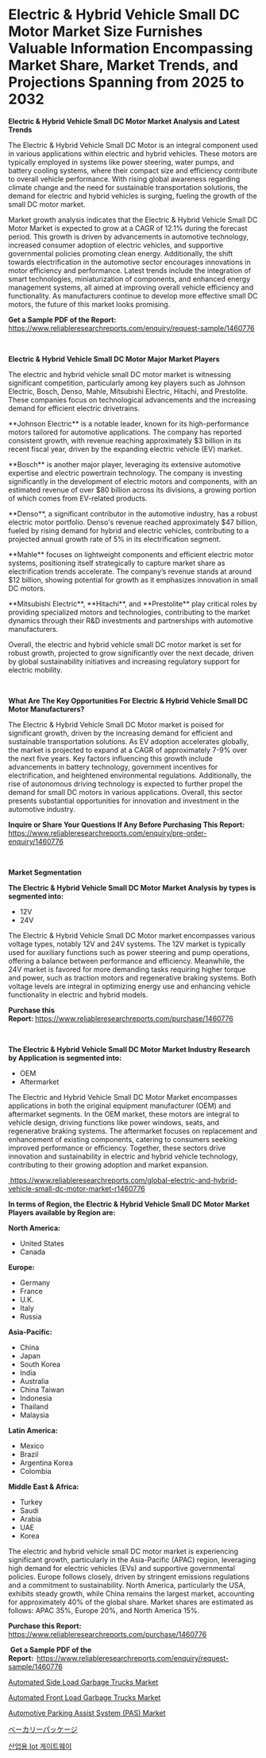 <p><h1>Electric & Hybrid Vehicle Small DC Motor Market Size Furnishes Valuable Information Encompassing Market Share, Market Trends, and Projections Spanning from 2025 to 2032</h1></p><p><strong>Electric & Hybrid Vehicle Small DC Motor Market Analysis and Latest Trends</strong></p>
<p><p>The Electric & Hybrid Vehicle Small DC Motor is an integral component used in various applications within electric and hybrid vehicles. These motors are typically employed in systems like power steering, water pumps, and battery cooling systems, where their compact size and efficiency contribute to overall vehicle performance. With rising global awareness regarding climate change and the need for sustainable transportation solutions, the demand for electric and hybrid vehicles is surging, fueling the growth of the small DC motor market.</p><p>Market growth analysis indicates that the Electric & Hybrid Vehicle Small DC Motor Market is expected to grow at a CAGR of 12.1% during the forecast period. This growth is driven by advancements in automotive technology, increased consumer adoption of electric vehicles, and supportive governmental policies promoting clean energy. Additionally, the shift towards electrification in the automotive sector encourages innovations in motor efficiency and performance. Latest trends include the integration of smart technologies, miniaturization of components, and enhanced energy management systems, all aimed at improving overall vehicle efficiency and functionality. As manufacturers continue to develop more effective small DC motors, the future of this market looks promising.</p></p>
<p><strong>Get a Sample PDF of the Report:&nbsp;</strong> <a href="https://www.reliableresearchreports.com/enquiry/request-sample/1460776?utm_campaign=38&utm_medium=2&utm_source=Github&utm_content=ia&utm_term=31032025&utm_id=electric-hybrid-vehicle-small-dc-motor">https://www.reliableresearchreports.com/enquiry/request-sample/1460776</a></p>
<p>&nbsp;</p>
<p><strong>Electric & Hybrid Vehicle Small DC Motor Major Market Players</strong></p>
<p><p>The electric and hybrid vehicle small DC motor market is witnessing significant competition, particularly among key players such as Johnson Electric, Bosch, Denso, Mahle, Mitsubishi Electric, Hitachi, and Prestolite. These companies focus on technological advancements and the increasing demand for efficient electric drivetrains.</p><p>**Johnson Electric** is a notable leader, known for its high-performance motors tailored for automotive applications. The company has reported consistent growth, with revenue reaching approximately $3 billion in its recent fiscal year, driven by the expanding electric vehicle (EV) market.</p><p>**Bosch** is another major player, leveraging its extensive automotive expertise and electric powertrain technology. The company is investing significantly in the development of electric motors and components, with an estimated revenue of over $80 billion across its divisions, a growing portion of which comes from EV-related products.</p><p>**Denso**, a significant contributor in the automotive industry, has a robust electric motor portfolio. Denso's revenue reached approximately $47 billion, fueled by rising demand for hybrid and electric vehicles, contributing to a projected annual growth rate of 5% in its electrification segment.</p><p>**Mahle** focuses on lightweight components and efficient electric motor systems, positioning itself strategically to capture market share as electrification trends accelerate. The company’s revenue stands at around $12 billion, showing potential for growth as it emphasizes innovation in small DC motors.</p><p>**Mitsubishi Electric**, **Hitachi**, and **Prestolite** play critical roles by providing specialized motors and technologies, contributing to the market dynamics through their R&D investments and partnerships with automotive manufacturers.</p><p>Overall, the electric and hybrid vehicle small DC motor market is set for robust growth, projected to grow significantly over the next decade, driven by global sustainability initiatives and increasing regulatory support for electric mobility.</p></p>
<p>&nbsp;</p>
<p><strong>What Are The Key Opportunities For Electric & Hybrid Vehicle Small DC Motor Manufacturers?</strong></p>
<p><p>The Electric & Hybrid Vehicle Small DC Motor market is poised for significant growth, driven by the increasing demand for efficient and sustainable transportation solutions. As EV adoption accelerates globally, the market is projected to expand at a CAGR of approximately 7-9% over the next five years. Key factors influencing this growth include advancements in battery technology, government incentives for electrification, and heightened environmental regulations. Additionally, the rise of autonomous driving technology is expected to further propel the demand for small DC motors in various applications. Overall, this sector presents substantial opportunities for innovation and investment in the automotive industry.</p></p>
<p><strong>Inquire or Share Your Questions If Any Before Purchasing This Report:</strong> <a href="https://www.reliableresearchreports.com/enquiry/pre-order-enquiry/1460776?utm_campaign=38&utm_medium=2&utm_source=Github&utm_content=ia&utm_term=31032025&utm_id=electric-hybrid-vehicle-small-dc-motor">https://www.reliableresearchreports.com/enquiry/pre-order-enquiry/1460776</a></p>
<p>&nbsp;</p>
<p><strong>Market Segmentation</strong></p>
<p><strong>The Electric & Hybrid Vehicle Small DC Motor Market Analysis by types is segmented into:</strong></p>
<p><ul><li>12V</li><li>24V</li></ul></p>
<p><p>The Electric & Hybrid Vehicle Small DC Motor market encompasses various voltage types, notably 12V and 24V systems. The 12V market is typically used for auxiliary functions such as power steering and pump operations, offering a balance between performance and efficiency. Meanwhile, the 24V market is favored for more demanding tasks requiring higher torque and power, such as traction motors and regenerative braking systems. Both voltage levels are integral in optimizing energy use and enhancing vehicle functionality in electric and hybrid models.</p></p>
<p><strong>Purchase this Report:&nbsp;</strong><a href="https://www.reliableresearchreports.com/purchase/1460776?utm_campaign=38&utm_medium=2&utm_source=Github&utm_content=ia&utm_term=31032025&utm_id=electric-hybrid-vehicle-small-dc-motor">https://www.reliableresearchreports.com/purchase/1460776</a></p>
<p>&nbsp;</p>
<p><strong>The Electric & Hybrid Vehicle Small DC Motor Market Industry Research by Application is segmented into:</strong></p>
<p><ul><li>OEM</li><li>Aftermarket</li></ul></p>
<p><p>The Electric and Hybrid Vehicle Small DC Motor Market encompasses applications in both the original equipment manufacturer (OEM) and aftermarket segments. In the OEM market, these motors are integral to vehicle design, driving functions like power windows, seats, and regenerative braking systems. The aftermarket focuses on replacement and enhancement of existing components, catering to consumers seeking improved performance or efficiency. Together, these sectors drive innovation and sustainability in electric and hybrid vehicle technology, contributing to their growing adoption and market expansion.</p></p>
<p><a href="https://www.reliableresearchreports.com/global-electric-and-hybrid-vehicle-small-dc-motor-market-r1460776?utm_campaign=38&utm_medium=2&utm_source=Github&utm_content=ia&utm_term=31032025&utm_id=electric-hybrid-vehicle-small-dc-motor">&nbsp;https://www.reliableresearchreports.com/global-electric-and-hybrid-vehicle-small-dc-motor-market-r1460776</a></p>
<p><strong>In terms of Region, the Electric & Hybrid Vehicle Small DC Motor Market Players available by Region are:</strong></p>
<p>
    <p> <strong> North America: </strong>
        <ul>
            <li>United States</li>
            <li>Canada</li>
        </ul>
        </p> 
    <p> <strong> Europe: </strong>
        <ul>
            <li>Germany</li>
            <li>France</li>
            <li>U.K.</li>
            <li>Italy</li>
            <li>Russia</li>
        </ul>
        </p> 
    <p> <strong> Asia-Pacific: </strong>
        <ul>
            <li>China</li>
            <li>Japan</li>
            <li>South Korea</li>
            <li>India</li>
            <li>Australia</li>
            <li>China Taiwan</li>
            <li>Indonesia</li>
            <li>Thailand</li>
            <li>Malaysia</li>
        </ul>
        </p> 
    <p> <strong> Latin America: </strong>
        <ul>
            <li>Mexico</li>
            <li>Brazil</li>
            <li>Argentina Korea</li>
            <li>Colombia</li>
        </ul>
        </p> 
    <p> <strong> Middle East & Africa: </strong>
        <ul>
            <li>Turkey</li>
            <li>Saudi</li>
            <li>Arabia</li>
            <li>UAE</li>
            <li>Korea</li>
        </ul>
    </p>
    </p>
<p><p>The electric and hybrid vehicle small DC motor market is experiencing significant growth, particularly in the Asia-Pacific (APAC) region, leveraging high demand for electric vehicles (EVs) and supportive governmental policies. Europe follows closely, driven by stringent emissions regulations and a commitment to sustainability. North America, particularly the USA, exhibits steady growth, while China remains the largest market, accounting for approximately 40% of the global share. Market shares are estimated as follows: APAC 35%, Europe 20%, and North America 15%.</p></p>
<p><strong>Purchase this Report: </strong><a href="https://www.reliableresearchreports.com/purchase/1460776?utm_campaign=38&utm_medium=2&utm_source=Github&utm_content=ia&utm_term=31032025&utm_id=electric-hybrid-vehicle-small-dc-motor">https://www.reliableresearchreports.com/purchase/1460776</a></p>
<p>&nbsp;<strong>Get a Sample PDF of the Report:&nbsp;&nbsp;</strong><a href="https://www.reliableresearchreports.com/enquiry/request-sample/1460776?utm_campaign=38&utm_medium=2&utm_source=Github&utm_content=ia&utm_term=31032025&utm_id=electric-hybrid-vehicle-small-dc-motor">https://www.reliableresearchreports.com/enquiry/request-sample/1460776</a></p>
<p><strong></strong></p>
<p><p><a href="https://github.com/sekohlorik/Market-Research-Report-List-1/blob/main/automated-side-load-garbage-trucks-market.md?utm_campaign=38&utm_medium=2&utm_source=Github&utm_content=ia&utm_term=31032025&utm_id=electric-hybrid-vehicle-small-dc-motor">Automated Side Load Garbage Trucks Market</a></p><p><a href="https://github.com/brabolyrah3h/Market-Research-Report-List-1/blob/main/automated-front-load-garbage-trucks-market.md?utm_campaign=38&utm_medium=2&utm_source=Github&utm_content=ia&utm_term=31032025&utm_id=electric-hybrid-vehicle-small-dc-motor">Automated Front Load Garbage Trucks Market</a></p><p><a href="https://github.com/timayuethem/Market-Research-Report-List-1/blob/main/automotive-parking-assist-system-pas-market.md?utm_campaign=38&utm_medium=2&utm_source=Github&utm_content=ia&utm_term=31032025&utm_id=electric-hybrid-vehicle-small-dc-motor">Automotive Parking Assist System (PAS) Market</a></p><p><a href="https://github.com/mohamedbakry57/Market-Research-Report-List-7/blob/main/724822850893.md?utm_campaign=38&utm_medium=2&utm_source=Github&utm_content=ia&utm_term=31032025&utm_id=electric-hybrid-vehicle-small-dc-motor">ベーカリーパッケージ</a></p><p><a href="https://github.com/laholand/Market-Research-Report-List-7/blob/main/150464751100.md?utm_campaign=38&utm_medium=2&utm_source=Github&utm_content=ia&utm_term=31032025&utm_id=electric-hybrid-vehicle-small-dc-motor">산업용 Iot 게이트웨이</a></p></p>